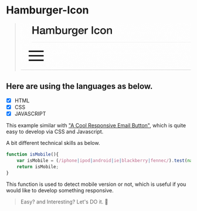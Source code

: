 # Hamburger-Icon

>
> ![Screenshot](Hamburger-Icon.gif)
>

## Here are using the languages as below.
- [x] HTML
- [x] CSS
- [x] JAVASCRIPT

This example similar with ["A Cool Responsive Email Button"](https://github.com/Kimmy-Poon/A-Cool-Responsive-Email-Button), which is quite easy to develop via CSS and Javascript.

A bit different technical skills as below.
```JavaScript
function isMobile(){
	var isMobile = (/iphone|ipod|android|ie|blackberry|fennec/).test(navigator.userAgent.toLowerCase());
	return isMobile;
}
```
This function is used to detect mobile version or not, which is useful if you would like to develop something responsive.

> Easy? and Interesting? Let's DO it. :hand_over_mouth:
